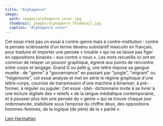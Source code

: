 ```yaml
---
title: "Alphagenre"
image:
  path: images/alphagenre_cover.jpg
  thumbnail: images/alphagenre_thumbnail.jpg
  caption: "Alphagenre cover"
---
```


 Cet essai n’est pas un essai à contre-genre mais à contre-institution : contre la pensée sclérosante d’un terme devenu substantif masculin en français, pour traduire et importer une pensée « trouble » qui ne se laisse pas figer en oppositions binaires – eux contre « nous ». Les mots recueillis ici ont en commun de relayer un pouvoir graphique, égrené aux points de rencontre entre corps et langage. Grand G ou petit g, une lettre impose sa gangue muette : de "genre" à "gouvernance" en passant par "jungle", "migrant" ou "hégémonie", cet essai analyse et met en série le régime graphique d'une lettre-corps, courroie de transmission d'une machine à binariser, à pré-former, à réguler ou juguler. Cet essai -(de)- dictionnaire invite à se livrer à une lecture digitale des « reliefs » de la langue médiatique contemporaine, et à pousser plus loin une pensée du « genre » qui se trouve chaque jour ordonnancée, stabilisée sous l’emprise du chiffre deux, des oppositions hommes-femmes, de la logique (de père) de la « parité ». 

 [Lien Harmattan](http://www.editions-harmattan.fr/index.asp?navig=catalogue&obj=livre&no=51111)
